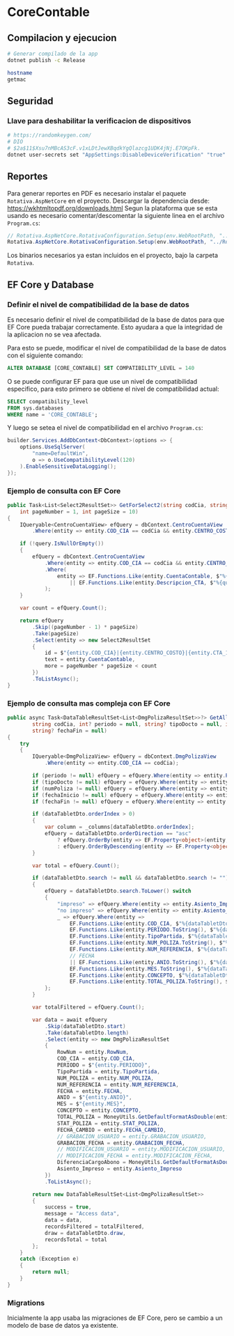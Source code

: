﻿# CoreContable

## Compilacion y ejecucion
```sh
# Generar compilado de la app
dotnet publish -c Release

hostname
getmac
```

## Seguridad
### Llave para deshabilitar la verificacion de dispositivos
```sh
# https://randomkeygen.com/
# DIO
# $2a$11$Xsu7nMBcAS3cF.v1xLDtJewXBqdkYgQlazcg1UDK4jNj.E7OKpFk.
dotnet user-secrets set "AppSettings:DisableDeviceVerification" "true"
```

## Reportes
Para generar reportes en PDF es necesario instalar el paquete `Rotativa.AspNetCore` en el proyecto.
Descargar la dependencia desde: https://wkhtmltopdf.org/downloads.html
Segun la plataforma que se esta usando es necesario comentar/descomentar la siguiente linea en el archivo `Program.cs`:

```csharp
// Rotativa.AspNetCore.RotativaConfiguration.Setup(env.WebRootPath, "../Rotativa/Windows");
Rotativa.AspNetCore.RotativaConfiguration.Setup(env.WebRootPath, "../Rotativa/macOS");
```

Los binarios necesarios ya estan incluidos en el proyecto, bajo la carpeta `Rotativa`.

## EF Core y Database

### Definir el nivel de compatibilidad de la base de datos
Es necesario definir el nivel de compatibilidad de la base de datos para que EF Core pueda trabajar correctamente.
Esto ayudara a que la integridad de la aplicacion no se vea afectada.

Para esto se puede, modificar el nivel de compatibilidad de la base de datos con el siguiente comando:
```sql
ALTER DATABASE [CORE_CONTABLE] SET COMPATIBILITY_LEVEL = 140
```

O se puede configurar EF para que use un nivel de compatibilidad especifico, para esto primero se obtiene el nivel de compatibilidad actual:
```sql
SELECT compatibility_level
FROM sys.databases
WHERE name = 'CORE_CONTABLE';
```

Y luego se setea el nivel de compatibilidad en el archivo `Program.cs`:
```csharp
builder.Services.AddDbContext<DbContext>(options => {
    options.UseSqlServer(
        "name=DefaultWin",
        o => o.UseCompatibilityLevel(120)
    ).EnableSensitiveDataLogging();
});
```

### Ejemplo de consulta con EF Core
```csharp
public Task<List<Select2ResultSet>> GetForSelect2(string codCia, string codCC, string? query = null,
    int pageNumber = 1, int pageSize = 10)
{
    IQueryable<CentroCuentaView> efQuery = dbContext.CentroCuentaView
        .Where(entity => entity.COD_CIA == codCia && entity.CENTRO_COSTO == codCC);

    if (!query.IsNullOrEmpty())
    {
        efQuery = dbContext.CentroCuentaView
            .Where(entity => entity.COD_CIA == codCia && entity.CENTRO_COSTO == codCC)
            .Where(
                entity => EF.Functions.Like(entity.CuentaContable, $"%{query}%")
                    || EF.Functions.Like(entity.Descripcion_CTA, $"%{query}%")
            );
    }

    var count = efQuery.Count();

    return efQuery
        .Skip((pageNumber - 1) * pageSize)
        .Take(pageSize)
        .Select(entity => new Select2ResultSet
        {
            id = $"{entity.COD_CIA}|{entity.CENTRO_COSTO}|{entity.CTA_1}|{entity.CTA_2}|{entity.CTA_3}|{entity.CTA_4}|{entity.CTA_5}|{entity.CTA_6}",
            text = entity.CuentaContable,
            more = pageNumber * pageSize < count
        })
        .ToListAsync();
}
```

### Ejemplo de consulta mas compleja con EF Core
```csharp
public async Task<DataTableResultSet<List<DmgPolizaResultSet>>?> GetAllBy(DataTabletDto dataTabletDto,
        string codCia, int? periodo = null, string? tipoDocto = null, int? numPoliza = null, string? fechaInicio = null,
        string? fechaFin = null)
{
    try
    {
        IQueryable<DmgPolizaView> efQuery = dbContext.DmgPolizaView
            .Where(entity => entity.COD_CIA == codCia);

        if (periodo != null) efQuery = efQuery.Where(entity => entity.PERIODO == periodo);
        if (tipoDocto != null) efQuery = efQuery.Where(entity => entity.TipoPartida == tipoDocto);
        if (numPoliza != null) efQuery = efQuery.Where(entity => entity.NUM_POLIZA == numPoliza);
        if (fechaInicio != null) efQuery = efQuery.Where(entity => entity.FECHA >= DateTimeUtils.ParseFromString(fechaInicio));
        if (fechaFin != null) efQuery = efQuery.Where(entity => entity.FECHA <= DateTimeUtils.ParseFromString(fechaFin));

        if (dataTabletDto.orderIndex > 0)
        {
            var column = _columns[dataTabletDto.orderIndex];
            efQuery = dataTabletDto.orderDirection == "asc"
                ? efQuery.OrderBy(entity => EF.Property<object>(entity, column))
                : efQuery.OrderByDescending(entity => EF.Property<object>(entity, column));
        }

        var total = efQuery.Count();

        if (dataTabletDto.search != null && dataTabletDto.search != "")
        {
            efQuery = dataTabletDto.search.ToLower() switch
            {
                "impreso" => efQuery.Where(entity => entity.Asiento_Impreso == "S"),
                "no impreso" => efQuery.Where(entity => entity.Asiento_Impreso == "N"),
                _ => efQuery.Where(entity =>
                    EF.Functions.Like(entity.COD_CIA, $"%{dataTabletDto.search}%") ||
                    EF.Functions.Like(entity.PERIODO.ToString(), $"%{dataTabletDto.search}%") ||
                    EF.Functions.Like(entity.TipoPartida, $"%{dataTabletDto.search}%") ||
                    EF.Functions.Like(entity.NUM_POLIZA.ToString(), $"%{dataTabletDto.search}%") ||
                    EF.Functions.Like(entity.NUM_REFERENCIA, $"%{dataTabletDto.search}%")
                    // FECHA
                    || EF.Functions.Like(entity.ANIO.ToString(), $"%{dataTabletDto.search}%") ||
                    EF.Functions.Like(entity.MES.ToString(), $"%{dataTabletDto.search}%") ||
                    EF.Functions.Like(entity.CONCEPTO, $"%{dataTabletDto.search}%") ||
                    EF.Functions.Like(entity.TOTAL_POLIZA.ToString(), $"%{dataTabletDto.search}%"))
            };
        }

        var totalFiltered = efQuery.Count();

        var data = await efQuery
            .Skip(dataTabletDto.start)
            .Take(dataTabletDto.length)
            .Select(entity => new DmgPolizaResultSet
            {
                RowNum = entity.RowNum,
                COD_CIA = entity.COD_CIA,
                PERIODO = $"{entity.PERIODO}",
                TipoPartida = entity.TipoPartida,
                NUM_POLIZA = entity.NUM_POLIZA,
                NUM_REFERENCIA = entity.NUM_REFERENCIA,
                FECHA = entity.FECHA,
                ANIO = $"{entity.ANIO}",
                MES = $"{entity.MES}",
                CONCEPTO = entity.CONCEPTO,
                TOTAL_POLIZA = MoneyUtils.GetDefaultFormatAsDouble(entity.TOTAL_POLIZA),
                STAT_POLIZA = entity.STAT_POLIZA,
                FECHA_CAMBIO = entity.FECHA_CAMBIO,
                // GRABACION_USUARIO = entity.GRABACION_USUARIO,
                GRABACION_FECHA = entity.GRABACION_FECHA,
                // MODIFICACION_USUARIO = entity.MODIFICACION_USUARIO,
                // MODIFICACION_FECHA = entity.MODIFICACION_FECHA,
                DiferenciaCargoAbono = MoneyUtils.GetDefaultFormatAsDouble(entity.DiferenciaCargoAbono),
                Asiento_Impreso = entity.Asiento_Impreso
            })
            .ToListAsync();

        return new DataTableResultSet<List<DmgPolizaResultSet>>
        {
            success = true,
            message = "Access data",
            data = data,
            recordsFiltered = totalFiltered,
            draw = dataTabletDto.draw,
            recordsTotal = total
        };
    }
    catch (Exception e)
    {
        return null;
    }
}
```

### Migrations
Inicialmente la app usaba las migraciones de EF Core, pero se cambio a un modelo de base de datos ya existente.